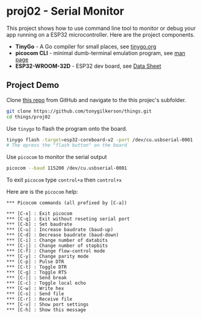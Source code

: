 # proj02 - Serial Monitor

This project shows how to use command line tool to monitor or debug your app running on a ESP32 microcontroller. Here are the project components.

* **TinyGo** - A Go compiler for small places, see [tinygo.org](https://tinygo.org/)
* **picocom CLI** - minimal dumb-terminal emulation program, see [man page](https://linux.die.net/man/8/picocom)
* **ESP32-WROOM-32D** - ESP32 dev board, see [Data Sheet](https://www.espressif.com/sites/default/files/documentation/esp32-wroom-32d_esp32-wroom-32u_datasheet_en.pdf) 

## Project Demo

Clone [this repo](https://github.com/tonygilkerson/things) from GitHub and navigate to the this projec's subfolder.

```sh
git clone https://github.com/tonygilkerson/things.git
cd things/proj02
```

Use `tinygo` to flash the program onto the board.

```sh
tinygo flash -target=esp32-coreboard-v2 -port /dev/cu.usbserial-0001
# The opress the "flash button" on the board
```

Use `picocom` to monitor the serial output

```sh
picocom --baud 115200 /dev/cu.usbserial-0001
```

To exit `picocom` type `control+a` then `control+x`

Here are is the `picocom` help:

```text
*** Picocom commands (all prefixed by [C-a])

*** [C-x] : Exit picocom
*** [C-q] : Exit without reseting serial port
*** [C-b] : Set baudrate
*** [C-u] : Increase baudrate (baud-up)
*** [C-d] : Decrease baudrate (baud-down)
*** [C-i] : Change number of databits
*** [C-j] : Change number of stopbits
*** [C-f] : Change flow-control mode
*** [C-y] : Change parity mode
*** [C-p] : Pulse DTR
*** [C-t] : Toggle DTR
*** [C-g] : Toggle RTS
*** [C-|] : Send break
*** [C-c] : Toggle local echo
*** [C-w] : Write hex
*** [C-s] : Send file
*** [C-r] : Receive file
*** [C-v] : Show port settings
*** [C-h] : Show this message
```

